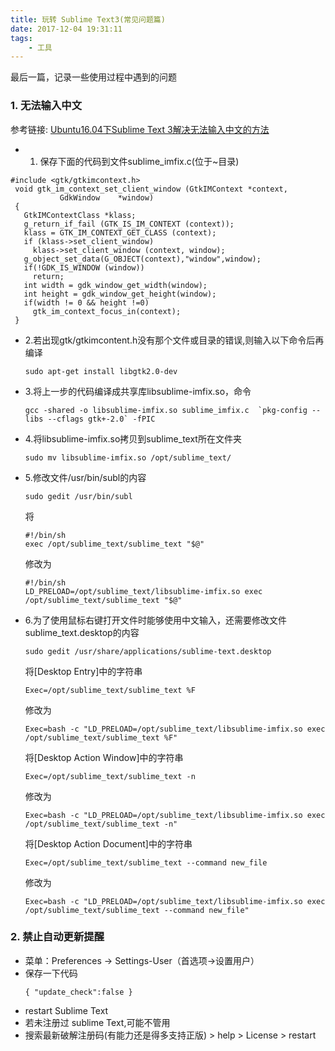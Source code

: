 ```yaml
---
title: 玩转 Sublime Text3(常见问题篇)
date: 2017-12-04 19:31:11
tags:
    - 工具
---
```

最后一篇，记录一些使用过程中遇到的问题
<!-- more -->

### 1. 无法输入中文
   参考链接: [Ubuntu16.04下Sublime Text 3解决无法输入中文的方法](http://blog.csdn.net/Bleachswh/article/details/51674552)
   - 1. 保存下面的代码到文件sublime_imfix.c(位于~目录)
   ```
   #include <gtk/gtkimcontext.h>
	void gtk_im_context_set_client_window (GtkIMContext *context,
	          GdkWindow    *window)
	{
	  GtkIMContextClass *klass;
	  g_return_if_fail (GTK_IS_IM_CONTEXT (context));
	  klass = GTK_IM_CONTEXT_GET_CLASS (context);
	  if (klass->set_client_window)
	    klass->set_client_window (context, window);
	  g_object_set_data(G_OBJECT(context),"window",window);
	  if(!GDK_IS_WINDOW (window))
	    return;
	  int width = gdk_window_get_width(window);
	  int height = gdk_window_get_height(window);
	  if(width != 0 && height !=0)
	    gtk_im_context_focus_in(context);
	}
   ```
  - 2.若出现gtk/gtkimcontent.h没有那个文件或目录的错误,则输入以下命令后再编译
    ```
    sudo apt-get install libgtk2.0-dev
    ```
  - 3.将上一步的代码编译成共享库libsublime-imfix.so，命令
    ```
    gcc -shared -o libsublime-imfix.so sublime_imfix.c  `pkg-config --libs --cflags gtk+-2.0` -fPIC
    ```
  - 4.将libsublime-imfix.so拷贝到sublime_text所在文件夹
    ```
    sudo mv libsublime-imfix.so /opt/sublime_text/
    ```
  - 5.修改文件/usr/bin/subl的内容
      ```
      sudo gedit /usr/bin/subl
      ```
      将
      ```
      #!/bin/sh
      exec /opt/sublime_text/sublime_text "$@"
      ```
      修改为
      ```
      #!/bin/sh
      LD_PRELOAD=/opt/sublime_text/libsublime-imfix.so exec /opt/sublime_text/sublime_text "$@"
      ```
  - 6.为了使用鼠标右键打开文件时能够使用中文输入，还需要修改文件sublime_text.desktop的内容
      ```
      sudo gedit /usr/share/applications/sublime-text.desktop
      ```
      将[Desktop Entry]中的字符串
      ```
      Exec=/opt/sublime_text/sublime_text %F
      ```
      修改为
      ```
      Exec=bash -c "LD_PRELOAD=/opt/sublime_text/libsublime-imfix.so exec /opt/sublime_text/sublime_text %F"
      ```
      将[Desktop Action Window]中的字符串
      ```
      Exec=/opt/sublime_text/sublime_text -n
      ```
      修改为
      ```
      Exec=bash -c "LD_PRELOAD=/opt/sublime_text/libsublime-imfix.so exec /opt/sublime_text/sublime_text -n"
      ```
      将[Desktop Action Document]中的字符串
      ```
      Exec=/opt/sublime_text/sublime_text --command new_file
      ```
      修改为
      ```
      Exec=bash -c "LD_PRELOAD=/opt/sublime_text/libsublime-imfix.so exec /opt/sublime_text/sublime_text --command new_file"
      ```

### 2. 禁止自动更新提醒
   - 菜单：Preferences -> Settings-User（首选项->设置用户）
   - 保存一下代码
     ```
     { "update_check":false }
     ```
   - restart Sublime Text
   - 若未注册过 sublime Text,可能不管用
   - 搜索最新破解注册码(有能力还是得多支持正版) > help > License > restart

